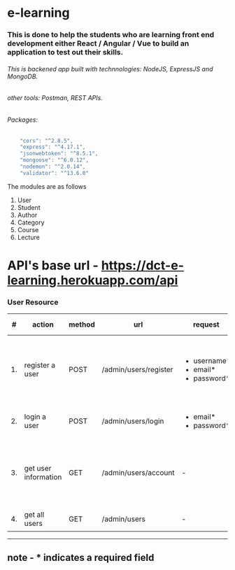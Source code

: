 # e-learning
### This is done to help the students who are learning front end development either React / Angular / Vue to build an application to test out their skills.
###### This is backened app built with technnologies: NodeJS, ExpressJS and MongoDB.
###### other tools: Postman, REST APIs.
###### Packages: 
```javascript "bcryptjs": "^2.4.3",
    "cors": "^2.8.5",
    "express": "^4.17.1",
    "jsonwebtoken": "^8.5.1",
    "mongoose": "^6.0.12",
    "nodemon": "^2.0.14",
    "validator": "^13.6.0" 
 ```

The modules are as follows

1. User
2. Student
3. Author
4. Category
5. Course
6. Lecture

# API's base url - https://dct-e-learning.herokuapp.com/api

### User Resource
| # | action | method | url | request | response | auth (headers) | Role |
| ---- |-----|-------|--------|---------|------| ------|------|
| 1. | register a user | POST | /admin/users/register | <ul> <li> username*  </li> <li> email*  </li> <li> password*  </li> </ul>  |  <ul> <li> _id </li> <li> username </li> <li> email </li>  <li> password </li> <li> createdAt</li> <li> updatedAt </li> </ul> | no | no|
| 2. | login a user | POST | /admin/users/login |  <ul> <li> email* </li> <li> password* </li> </ul> | <ul> <li>  token </li></ul> | no | no|
| 3. | get user information | GET | /admin/users/account | - |  <ul> <li> _id </li> <li> username </li> <li> email </li>  <li> password </li> <li> createdAt</li> <li> updatedAt </li> </ul> | `{ Authorization : <token>}` | admin|
| 4. | get all users | GET | /admin/users | - |  - | `{ Authorization : <token>}` | admin|
---
**note - * indicates a required field**
---
